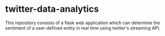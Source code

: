 twitter-data-analytics
======================

This repository consists of a flask web application which can determine the sentiment of a user-defined entity in real time using twitter's streaming API.
